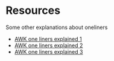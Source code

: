 # Resources

Some other explanations about oneliners

* [AWK one liners explained 1](https://catonmat.net/awk-one-liners-explained-part-one)
* [AWK one liners explained 2](https://catonmat.net/awk-one-liners-explained-part-two)
* [AWK one liners explained 3](https://catonmat.net/awk-one-liners-explained-part-three)


